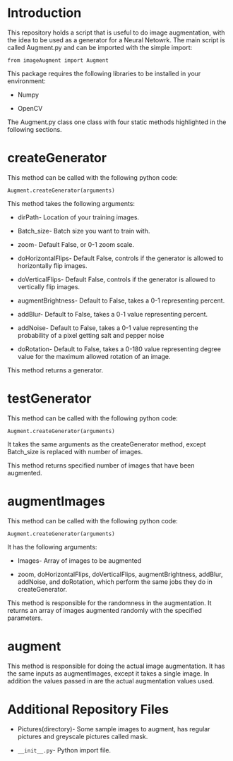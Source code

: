 # Introduction
This repository holds a script that is useful to do image augmentation, with the idea to be used as a generator for a Neural Netowrk.  The main script is called Augment.py and can be imported with the simple import: 

```
from imageAugment import Augment
```

This package requires the following libraries to be installed in your environment:
 
* Numpy

* OpenCV


The Augment.py class one class with four static methods highlighted in the following sections.

# createGenerator
This method can be called with the following python code:

```
Augment.createGenerator(arguments)
```

This method takes the following arguments:

* dirPath- Location of your training images.

* Batch_size- Batch size you want to train with.

* zoom- Default False, or 0-1 zoom scale.

* doHorizontalFlips- Default False, controls if the generator is allowed to horizontally flip images.

* doVerticalFlips- Default False, controls if the generator is allowed to vertically flip images.

* augmentBrightness- Default to False, takes a 0-1 representing percent.

* addBlur- Default to False, takes a 0-1 value representing percent.

* addNoise- Default to False, takes a 0-1 value representing the probability of a pixel getting salt and pepper noise

* doRotation- Default to False, takes a 0-180 value representing degree value for the maximum allowed rotation of an image.

This method returns a generator.

# testGenerator
This method can be called with the following python code:

```
Augment.createGenerator(arguments)
```

It takes the same arguments as the createGenerator method, except Batch_size is replaced with number of images.

This method returns specified number of images that have been augmented.

# augmentImages
This method can be called with the following python code:

```
Augment.createGenerator(arguments)
```

It has the following arguments: 

* Images- Array of images to be augmented

* zoom, doHorizontalFlips, doVerticalFlips, augmentBrightness, addBlur, addNoise, and doRotation, which perform the same jobs they do in createGenerator.  

This method is responsible for the randomness in the augmentation. It returns an array of images augmented randomly with the specified parameters.

# augment
This method is responsible for doing the actual image augmentation.  It has the same inputs as augmentImages, except it takes a single image.  In addition the values passed in are the actual augmentation values used.

# Additional Repository Files
* Pictures(directory)- Some sample images to augment, has regular pictures and greyscale pictures called mask.

* ```__init__.py```- Python import file.
